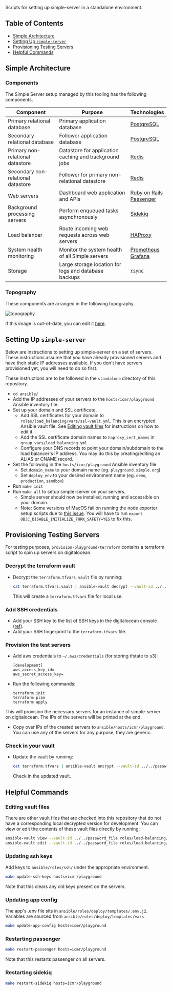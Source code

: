 Scripts for setting up simple-server in a standalone environment.

## Table of Contents

* [Simple Architecture](#simple-architecture)
* [Setting Up `simple-server`](#setting-up-simple-server)
* [Provisioning Testing Servers](#provisioning-testing-servers)
* [Helpful Commands](#helpful-commands)

## Simple Architecture

### Components

The Simple Server setup managed by this tooling has the following components.

| Component                          | Purpose | Technologies |
| ---------                          | ------- | ------------ |
| Primary relational database        | Primary application database | [PostgreSQL](https://www.postgresql.org/) |
| Secondary relational database      | Follower application database | [PostgreSQL](https://www.postgresql.org/) |
| Primary non-relational datastore   | Datastore for application caching and background jobs | [Redis](https://redis.io/) |
| Secondary non-relational datastore | Follower for primary non-relational datastore | [Redis](https://redis.io/) |
| Web servers                        | Dashboard web application and APIs | [Ruby on Rails](https://rubyonrails.org/)<br>[Passenger](https://www.phusionpassenger.com/) |
| Background processing servers      | Perform enqueued tasks asynchronously | [Sidekiq](https://github.com/mperham/sidekiq) |
| Load balancer                      | Route incoming web requests across web servers | [HAProxy](http://www.haproxy.org/) |
| System health monitoring           | Monitor the system health of all Simple servers | [Prometheus](https://prometheus.io/)<br>[Grafana](https://grafana.com/) |
| Storage                            | Large storage location for logs and database backups | [`rsync`](https://linux.die.net/man/1/rsync) |

### Topography

These components are arranged in the following topography.

![topography](https://docs.google.com/drawings/d/e/2PACX-1vTr2ryR_vqxAtdNCzKxn1pIdz3b57be8j3iHAVBEDBGstA6jGqOX6deyoXeWBXEk_yzeybFsmrzm5Ww/pub?w=960&amp;h=720)

If this image is out-of-date, you can edit it [here](https://docs.google.com/drawings/d/1jHZeW141ivRUAWhHEduwlyasFxNzZ1Nk2V_AQ12w4p8/edit).

## Setting Up `simple-server`

Below are instructions to setting up simple-server on a set of servers. These instructions assume that you have already
provisioned servers and have their static IP addresses available. If you don't have servers provisioned yet, you will
need to do so first.

These instructions are to be followed in the `standalone` directory of this repository.

- `cd ansible/`
- Add the IP addresses of your servers to the `hosts/icmr/playground` Ansible inventory file.
- Set up your domain and SSL certificate.
    - Add SSL certificates for your domain to `roles/load_balancing/vars/ssl-vault.yml`. This is an encrypted Ansible
      vault file. See [Editing vault files](#editing-vault-files) for instructions on how to edit it.
    - Add the SSL certificate domain names to `haproxy_cert_names` in `group_vars/load_balancing.yml`
    - Configure your DNS records to point your domain/subdomain to the load balancer's IP address. You may do this by
      creating/editing an ALIAS or CNAME record.
- Set the following in the `hosts/icmr/playground` Ansible inventory file
    - Set `domain_name` to your domain name (eg. `playground.simple.org`)
    - Set `deploy_env` to your desired environment name (eg. `demo`, `production`, `sandbox`)
- Run `make init`
- Run `make all` to setup simple-server on your servers.
    - Simple server should now be installed, running and accessible on your domain.
    - Note: Some versions of MacOS fail on running the node exporter setup scripts due to
      [this issue](https://github.com/cloudalchemy/ansible-node-exporter/issues/54). You will have to run
     `export OBJC_DISABLE_INITIALIZE_FORK_SAFETY=YES` to fix this.

## Provisioning Testing Servers

For testing purposes, `provision-playground/terraform` contains a terraform script to spin up servers on digitalocean.

### Decrypt the terraform vault

- Decrypt the `terraform.tfvars.vault` file by running:
    ```bash
    cat terraform.tfvars.vault | ansible-vault decrypt --vault-id ../../password_file > terraform.tfvars
    ```
  This will create a `terraform.tfvars` file for local use.

### Add SSH credentials

- Add your SSH key to the list of SSH keys in the digitalocean console ([ref](https://www.digitalocean.com/docs/droplets/how-to/add-ssh-keys/to-account/)).
- Add your SSH fingerprint to the `terraform.tfvars` file.

### Provision the test servers

- Add aws credentials to `~/.aws/credentials` (for storing tfstate to s3):
    ```
    [development]
    aws_access_key_id=
    aws_secret_access_key=
    ```
- Run the following commands:
    ```
    terraform init
    terraform plan
    terraform apply
    ```
This will provision the necessary servers for an instance of simple-server on digitalocean. The IPs of the servers will be printed at the end.
- Copy over IPs of the created servers to `ansible/hosts/icmr/playground`. You can use any of the servers for any purpose, they are generic.

### Check in your vault

- Update the vault by running:
    ```bash
    cat terraform.tfvars | ansible-vault encrypt --vault-id ../../password_file --output terraform.tfvars.vault
    ```
  Check in the updated vault.

## Helpful Commands

### Editing vault files

There are other vault files that are checked into this repository that do not have a corresponding local decrypted version
for development. You can view or edit the contents of these vault files directly by running:

```bash
ansible-vault view --vault-id ../../password_file roles/load-balancing/vars/ssl-vault.yml
ansible-vault edit --vault-id ../../password_file roles/load-balancing/vars/ssl-vault.yml
```

### Updating ssh keys
Add keys to `ansible/roles/ssh/` under the appropriate environment.
```bash
make update-ssh-keys hosts=icmr/playground
```
Note that this clears any old keys present on the servers.

### Updating app config
The app's .env file sits in `ansible/roles/deploy/templates/.env.j2`.
Variables are sourced from `ansible/roles/deploy/templates/vars`
```bash
make update-app-config hosts=icmr/playground
```

### Restarting passenger
```bash
make restart-passenger hosts=icmr/playground
```
Note that this restarts passenger on all servers.

### Restarting sidekiq
```bash
make restart-sidekiq hosts=icmr/playground
```

